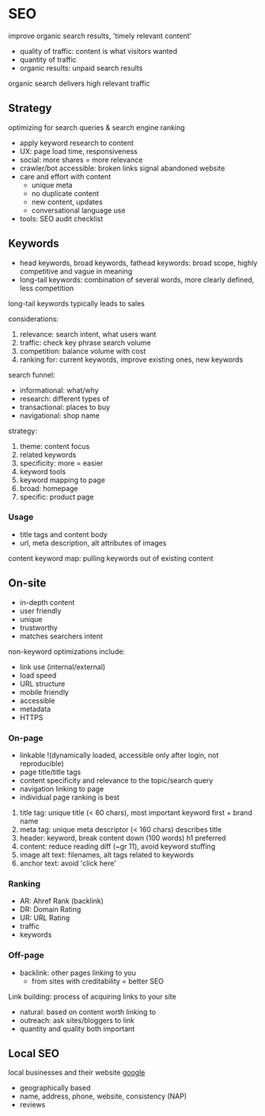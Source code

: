 # SEO

improve organic search results, 'timely relevant content'

* quality of traffic: content is what visitors wanted
* quantity of traffic
* organic results: unpaid search results

organic search delivers high relevant traffic

## Strategy

optimizing for search queries & search engine ranking

* apply keyword research to content
* UX: page load time, responsiveness
* social: more shares = more relevance
* crawler/bot accessible: broken links signal abandoned website
* care and effort with content
  * unique meta
  * no duplicate content
  * new content, updates
  * conversational language use
* tools: SEO audit checklist

## Keywords

* head keywords, broad keywords, fathead keywords: broad scope, highly competitive and vague in meaning
* long-tail keywords: combination of several words, more clearly defined, less competition

long-tail keywords typically leads to sales

considerations:

1. relevance: search intent, what users want
1. traffic: check key phrase search volume
1. competition: balance volume with cost
1. ranking for: current keywords, improve existing ones, new keywords

search funnel:

* informational: what/why
* research: different types of
* transactional: places to buy
* navigational: shop name

strategy:

1. theme: content focus
1. related keywords
1. specificity: more = easier
1. keyword tools
1. keyword mapping to page
1. broad: homepage
1. specific: product page

### Usage

* title tags and content body
* url, meta description, alt attributes of images

content keyword map: pulling keywords out of existing content

## On-site

* in-depth content
* user friendly
* unique
* trustworthy
* matches searchers intent

non-keyword optimizations include:

* link use (internal/external)
* load speed
* URL structure
* mobile friendly
* accessible
* metadata
* HTTPS

### On-page

* linkable !(dynamically loaded, accessible only after login, not reproducible)
* page title/title tags
* content specificity and relevance to the topic/search query
* navigation linking to page
* individual page ranking is best

1. title tag: unique title (< 60 chars), most important keyword first + brand name
1. meta tag: unique meta descriptor (< 160 chars) describes title
1. header: keyword, break content down (100 words) h1 preferred
1. content: reduce reading diff (~gr 11), avoid keyword stuffing
1. image alt text: filenames, alt tags related to keywords
1. anchor text: avoid 'click here'

### Ranking

* AR: Ahref Rank (backlink)
* DR: Domain Rating
* UR: URL Rating
* traffic
* keywords

### Off-page

* backlink: other pages linking to you
  * from sites with creditability = better SEO

Link building: process of acquiring links to your site

* natural: based on content worth linking to
* outreach: ask sites/bloggers to link
* quantity and quality both important

## Local SEO

local businesses and their website [google](https://www.google.com/business/)

* geographically based
* name, address, phone, website, consistency (NAP)
* reviews
